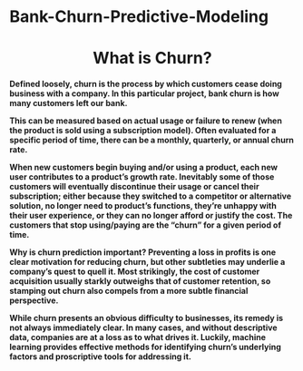 # Bank-Churn-Predictive-Modeling

<h1>
  <center>What is Churn?</center>
  </center>

<body>
  <h4>Defined loosely, churn is the process by which customers cease doing business with a company. In this particular project, bank churn is how many customers left our bank.

This can be measured based on actual usage or failure to renew (when the product is sold using a subscription model). Often evaluated for a specific period of time, there can be a monthly, quarterly, or annual churn rate.

When new customers begin buying and/or using a product, each new user contributes to a product’s growth rate. Inevitably some of those customers will eventually discontinue their usage or cancel their subscription; either because they switched to a competitor or alternative solution, no longer need to product’s functions, they’re unhappy with their user experience, or they can no longer afford or justify the cost. The customers that stop using/paying are the “churn” for a given period of time.

Why is churn prediction important?
Preventing a loss in profits is one clear motivation for reducing churn, but other subtleties may underlie a company’s quest to quell it. Most strikingly, the cost of customer acquisition usually starkly outweighs that of customer retention, so stamping out churn also compels from a more subtle financial perspective.

While churn presents an obvious difficulty to businesses, its remedy is not always immediately clear. In many cases, and without descriptive data, companies are at a loss as to what drives it. Luckily, machine learning provides effective methods for identifying churn’s underlying factors and proscriptive tools for addressing it.
    </h4>
</body>
